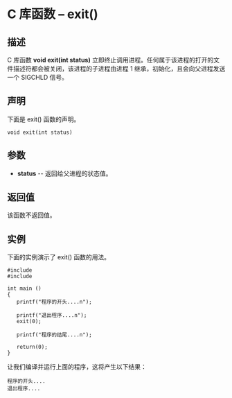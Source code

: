 # C 库函数 – exit()


## 描述

C 库函数 **void exit(int status)** 立即终止调用进程。任何属于该进程的打开的文件描述符都会被关闭，该进程的子进程由进程 1 继承，初始化，且会向父进程发送一个 SIGCHLD 信号。

## 声明

下面是 exit() 函数的声明。

    void exit(int status)

## 参数

* **status** \-- 返回给父进程的状态值。

## 返回值

该函数不返回值。

## 实例

下面的实例演示了 exit() 函数的用法。

    #include 
    #include 

    int main ()
    {
       printf("程序的开头....n");

       printf("退出程序....n");
       exit(0);

       printf("程序的结尾....n");

       return(0);
    }

让我们编译并运行上面的程序，这将产生以下结果：

    程序的开头....
    退出程序....